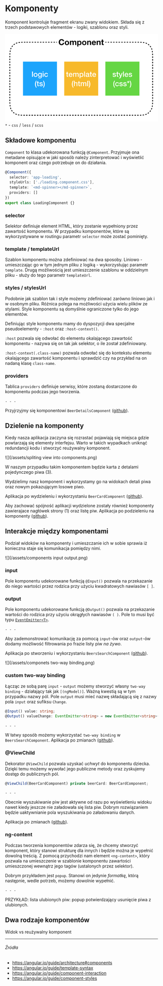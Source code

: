 # Komponenty

Komponent kontroluje fragment ekranu zwany widokiem. Składa się z trzech podstawowych elementów - logiki, szablonu oraz styli.

![](/assets/component.png)  
`*` - `css` / `less` / `scss`

## Składowe komponentu

`Component` to klasa udekorowana funkcją `@Component`. Przyjmuje ona metadane opisujące w jaki sposób należy zinterpretować i wyświetlić komponent oraz czego potrzebuje on do działania.

```ts
@Component({
  selector: 'app-loading',
  styleUrls: ['./loading.component.css'],
  template: `<md-spinner></md-spinner>`,
  providers: []
})
export class LoadingComponent {}
```

### selector

Selektor definiuje element HTML, który zostanie wypełniony przez zawartość komponentu. W przypadku komponentów, które są wykorzystywane w routingu parametr `selector` może zostać pominięty.

### template / templateUrl

Szablon komponentu można zdefiniować na dwa sposoby. Liniowo - umieszczając go w tym jednym pliku z logiką - wykorzystując parametr `template`. Drugą możliwością jest umieszczenie szablonu w oddzielnym pliku - służy do tego parametr `templateUrl`.

### styles / stylesUrl

Podobnie jak szablon tak i style możemy zdefiniować zarówno liniowo jak i w osobnym pliku. Różnica polega na możliwości użycia wielu plików ze stylami. Style komponentu są domyślnie ograniczone tylko do jego elementów.

Definiując style komponentu mamy do dyspozycji dwa specjalne pseudoelementy - `:host` oraz `:host-context()`.

`:host` pozwala się odwołać do elementu okalającego zawartość komponentu - nazywa się on tak jak selektor, o ile został zdefiniowany.

`:host-context(.class-name)` pozwala odwołać się do kontekstu elementu okalającego zawartość komponentu i sprawdzić czy na przykład na on nadaną klasę `class-name`.

### providers

Tablica `providers` definiuje serwisy, które zostaną dostarczone do komponentu podczas jego tworzenia.

`- - -`

Przyjrzyjmy się komponentowi `BeerDetailsComponent` \([github](https://github.com/mmotel/ng-beers-app/tree/v4/src/app/core/beer-details)\).

## Dzielenie na komponenty

Kiedy nasza aplikacja zaczyna się rozrastać pojawiają się miejsca gdzie powtarzają się elementy interfejsu. Warto w takich wypadkach uniknąć redundancji kodu i stworzyć reużywalny komponent.

![](/assets/spliting view into components.png)

W naszym przypadku takim komponentem będzie karta z detalami pojedynczego piwa (3).

Wydzielimy nasz komponent i wykorzystamy go na widokach detali piwa oraz nowym pokazującym losowe piwo.

Aplikacja po wydzieleniu i wykorzystaniu `BeerCardComponent` ([github](https://github.com/mmotel/ng-beers-app/tree/v6/src/app)).

Aby zachować spójność aplikacji wydzielone zostały również komponenty zawierajace nagłówek strony (1) oraz listę piw. Aplikacja po podzieleniu na komponenty ([github](https://github.com/mmotel/ng-beers-app/tree/v7/src/app)).

## Interakcje między komponentami

Podział widoków na komponenty i umieszczanie ich w sobie sprawia iż konieczna staje się komunikacja pomiędzy nimi.

![](/assets/components input output.png)

### input

Pole komponentu udekorowane funkcją `@Input()` pozwala na przekazanie do niego wartości przez rodzica przy użyciu kwadratowych nawiasów `[ ]`.

### output

Pole komponentu udekorowane funkcją `@Output()` pozwala na przekazanie wartości do rodzica przy użyciu okrągłych nawiasów `( )`. Pole to musi być typu [`EventEmitter<T>`](https://angular.io/api/core/EventEmitter).

`- - -`

Aby zademonstrować komunikację za pomocą `input`-ów oraz `output`-ów dodamy możliwość filtrowania po frazie listy piw _na żywo_.

Aplikacja po stworzeniu i wykorzystaniu `BeersSearchComponent` ([github](https://github.com/mmotel/ng-beers-app/tree/v8/src/app)).

![](/assets/componets two-way binding.png)

### custom two-way binding

Łącząc ze sobą parę `input` - `output` możemy stworzyć własny `two-way binding` - działający tak jak `[(ngModel)]`. Ważną kwestią są w tym przypadku nazwy pól. Pole `output` musi mieć nazwę składającą się z nazwy pola `input` oraz sufiksu `Change`.

```ts
@Input() value: string;
@Output() valueChange: EventEmitter<string> = new EventEmitter<string>();
```

`- - -`

W łatwy sposób możemy wykorzystać `two-way binding` w `BeersSearchComponent`. Aplikacja po zmianach ([github](https://github.com/mmotel/ng-beers-app/blob/v9/src/app)).

### @ViewChild

Dekorator `@ViewChild` pozwala uzyskać _uchwyt_ do komponentu dziecka. Dzięki temu możemy wywołać jego publiczne metody oraz zyskujemy dostęp do publicznych pól.

```ts
@ViewChild(BeerCardComponent) private beerCard: BeerCardComponent;
```

`- - -`

Obecnie wyszukiwanie piw jest aktywne od razu po wyświetleniu widoku nawet kiedy jeszcze nie załadowała się lista piw. Dobrym rozwiązaniem będzie uaktywnianie pola wyszukiwania po załadowaniu danych.

Aplikacja po zmianach ([github](https://github.com/mmotel/ng-beers-app/tree/v10/src/app)).

### ng-content

Podczas tworzenia komponentów zdarza się, że chcemy stworzyć komponent, który stanowi strukturę dla innych i będzie można je wypełnić dowolną treścią. Z pomocą przychodzi nam element `<ng-content>`, który pozwala na umieszczenie w szablonie komponentu zawartości umieszczonej wewnątrz jego tagów (ustalonych przez selektor).

Dobrym przykładem jest `popup`. Stanowi on jedynie _formatkę_, którą następnie, wedle potrzeb, możemy dowolnie wypełnić.  

`- - -`

PRZYKŁAD: lista ulubionych piw: popup potwierdzający usunięcie piwa z ulubionych.

## Dwa rodzaje komponentów

Widok vs reużywalny komponent


---

###### Źródła

* https://angular.io/guide/architecture#components
* https://angular.io/guide/template-syntax
* https://angular.io/guide/component-interaction
* https://angular.io/guide/component-styles



